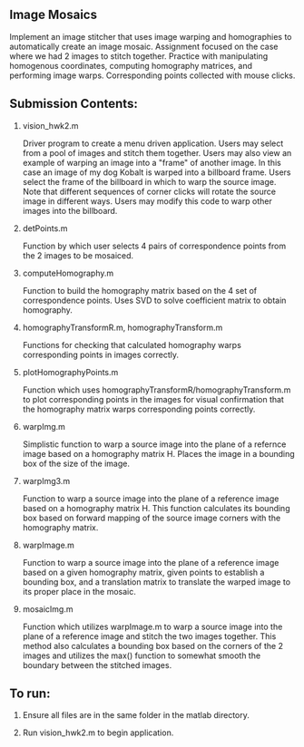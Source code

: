 ## Image Mosaics

Implement an image stitcher that uses image warping and homographies to automatically create an image mosaic.  Assignment focused on the case where we had 2 images to stitch together. Practice with manipulating homogenous coordinates, computing homography matrices, and performing image warps.  Corresponding points collected with mouse clicks.

## Submission Contents:
1. vision_hwk2.m
      
    Driver program to create a menu driven application. Users may select from a pool of images and stitch them together. Users may also view an example of warping an image into a "frame" of another image. In this case an image of my dog Kobalt is warped into a billboard frame. Users select the frame of the billboard in which to warp the source image. Note that different sequences of corner clicks will rotate the source image in different ways. Users may modify this code to warp other images into the billboard. 

2. detPoints.m

    Function by which user selects 4 pairs of correspondence points from the 2 images to be mosaiced.  

3. computeHomography.m

     Function to build the homography matrix based on the 4 set of correspondence points. Uses SVD to solve coefficient matrix to obtain homography.

4. homographyTransformR.m, homographyTransform.m

    Functions for checking that calculated homography warps corresponding points in images correctly.

5. plotHomographyPoints.m

    Function which uses homographyTransformR/homographyTransform.m to plot corresponding points in the images for visual confirmation that the homography matrix warps corresponding points correctly. 

6. warpImg.m

    Simplistic function to warp a source image into the plane of a refernce image based on a homography matrix H. Places the image in a bounding box of the size of the image. 

7. warpImg3.m

    Function to warp a source image into the plane of a reference image based on a homography matrix H. This function calculates its bounding box based on forward mapping of the source image corners with the homography matrix.

8. warpImage.m

    Function to warp a source image into the plane of a reference image based on a given homography matrix, given points to establish a bounding box, and a translation matrix to translate the warped image to its proper place in the mosaic.

9. mosaicImg.m

    Function which utilizes warpImage.m to warp a source image into the plane of a reference image and stitch the two images together. This method also calculates a bounding box based on the corners of the 2 images and utilizes the max() function to somewhat smooth the boundary between the stitched images.

## To run:
1. Ensure all files are in the same folder in the matlab directory.

2. Run vision_hwk2.m to begin application.
